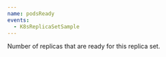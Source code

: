 ```yaml
---
name: podsReady
events:
  - K8sReplicaSetSample
---
```


Number of replicas that are ready for this replica set.